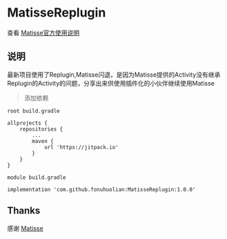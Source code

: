 

# MatisseReplugin

查看 [Matisse官方使用说明](https://github.com/zhihu/Matisse)


## 说明

最新项目使用了Replugin,Matisse闪退，是因为Matisse提供的Activity没有继承Replugin的Activity的问题，分享出来供使用插件化的小伙伴继续使用Matisse

> 添加依赖

`root build.gradle `
```
allprojects {
    repositories {
        ...
        maven {
            url 'https://jitpack.io'
        }
    }
}
```
`module build.gradle `
```
implementation 'com.github.fonuhuolian:MatisseReplugin:1.0.0'
```

## Thanks
感谢 [Matisse](https://github.com/zhihu/Matisse)
